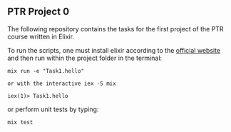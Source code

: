 ## PTR Project 0

The following repository contains the tasks for the first project of the PTR course written in Elixir.

To run the scripts, one must install elixir according to the [official website](https://elixir-lang.org/install.html) and then run within the project folder in the terminal: 

```
mix run -e "Task1.hello"

or with the interactive iex -S mix

iex(1)> Task1.hello
```
or perform unit tests by typing:

```
mix test

```